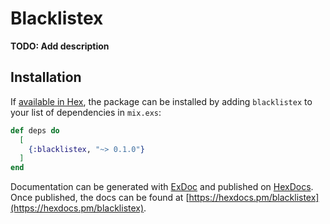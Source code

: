 # Blacklistex

**TODO: Add description**

## Installation

If [available in Hex](https://hex.pm/docs/publish), the package can be installed
by adding `blacklistex` to your list of dependencies in `mix.exs`:

```elixir
def deps do
  [
    {:blacklistex, "~> 0.1.0"}
  ]
end
```

Documentation can be generated with [ExDoc](https://github.com/elixir-lang/ex_doc)
and published on [HexDocs](https://hexdocs.pm). Once published, the docs can
be found at [https://hexdocs.pm/blacklistex](https://hexdocs.pm/blacklistex).

